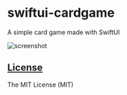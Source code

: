 # swiftui-cardgame
A simple card game made with SwiftUI

![screenshot](https://user-images.githubusercontent.com/22797313/131658983-628800c8-cfd2-4a0d-82fb-cd847fec740c.png)

## [License](/LICENSE)
The MIT License (MIT)

